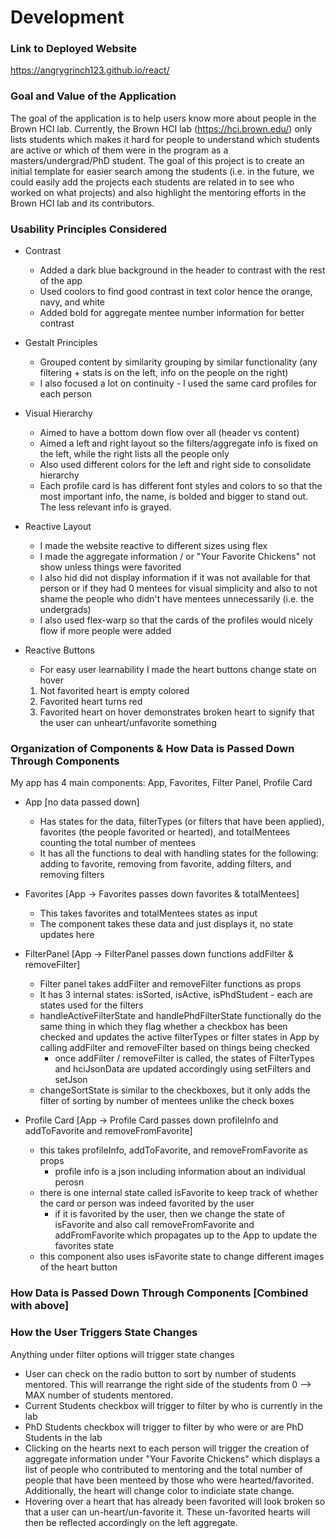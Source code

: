 # Development

### Link to Deployed Website
https://angrygrinch123.github.io/react/ 

### Goal and Value of the Application
The goal of the application is to help users know more about people in the Brown HCI lab. Currently, the Brown HCI lab (https://hci.brown.edu/) only lists students which makes it hard for people to understand which students are active or which of them were in the program as a masters/undergrad/PhD student. The goal of this project is to create an initial template for easier search among the students (i.e.  in the future, we could easily add the projects each students are related in to see who worked on what projects) and also highlight the mentoring efforts in the Brown HCI lab and its contributors. 

### Usability Principles Considered
* Contrast 
  - Added a dark blue background in the header to contrast with the rest of the app 
  - Used coolors to find good contrast in text color hence the orange, navy, and white 
  - Added bold for aggregate mentee number information for better contrast

* Gestalt Principles 
  - Grouped content by similarity  grouping by similar functionality (any filtering + stats is on the left, info on the people on the right) 
  - I also focused a lot on continuity - I used the same card profiles for each person 

* Visual Hierarchy 
  - Aimed to have a bottom down flow over all (header vs content) 
  - Aimed a left and right layout so the filters/aggregate info is fixed on the left, while the right lists all the people only 
  - Also used different colors for the left and right side to consolidate hierarchy 
  - Each profile card is has different font styles and colors to so that the most important info, the name, is bolded and bigger to stand out. The less relevant info is grayed. 

* Reactive Layout
  - I made the website reactive to different sizes using flex 
  - I made the aggregate information / or "Your Favorite Chickens" not show unless things were favorited  
  - I also hid did not display information if it was not available for that person or if they had 0 mentees for visual simplicity and also to not shame the people who didn't have mentees unnecessarily (i.e. the undergrads) 
  - I also used flex-warp so that the cards of the profiles would nicely flow if  more people were added

* Reactive Buttons 
  - For easy user learnability I made the heart buttons change state on hover
  1. Not favorited heart is empty colored 
  2. Favorited heart turns red 
  3. Favorited heart on hover demonstrates broken heart to signify that the user can unheart/unfavorite something 

### Organization of Components & How Data is Passed Down Through Components
My app has 4 main components: App, Favorites, Filter Panel, Profile Card 
- App [no data passed down]
  - Has states for the data, filterTypes (or filters that have been applied), favorites (the people favorited or hearted), and totalMentees counting the total number of mentees 
  - It has all the functions to deal with handling states for the following: adding to favorite, removing from favorite, adding filters, and removing filters 
 
- Favorites [App -> Favorites passes down favorites & totalMentees]
  - This takes favorites and totalMentees states as input 
  - The component takes these data and just displays it, no state updates here
  
- FilterPanel [App -> FilterPanel passes down functions addFilter & removeFilter]
  - Filter panel takes addFilter and removeFilter functions as props 
  - It has 3 internal states: isSorted, isActive, isPhdStudent - each are states used for the filters 
  - handleActiveFilterState and handlePhdFilterState functionally do the same thing in which they flag whether a checkbox has been checked and updates the active filterTypes or filter states in App by calling addFilter and removeFilter based on things being checked 
      - once addFilter / removeFilter is called, the states of FilterTypes and hciJsonData are updated accordingly using setFilters and setJson
  - changeSortState is similar to the checkboxes, but it only adds the filter of sorting by number of mentees unlike the check boxes 
  
- Profile Card [App -> Profile Card passes down profileInfo and addToFavorite and removeFromFavorite]
  - this takes profileInfo, addToFavorite, and removeFromFavorite as props 
     - profile info is a json including information about an individual perosn 
  - there is one internal state called isFavorite to keep track of whether the card or person was indeed favorited by the user 
     - if it is favorited by the user, then we change the state of isFavorite and also call removeFromFavorite and addFromFavorite which 
     propagates up to the App to update the favorites state 
  - this component also uses isFavorite state to change different images of the heart button 

###  How Data is Passed Down Through Components [Combined with above] 

### How the User Triggers State Changes
Anything under filter options will trigger state changes
- User can check on the radio button to sort by number of students mentored. This will rearrange the right side of the students from 0 --> MAX number of students mentored. 
- Current Students checkbox will trigger to filter by who is currently in the lab 
- PhD Students checkbox will trigger to filter by who were or are PhD Students in the lab  
- Clicking on the hearts next to each person will trigger the creation of aggregate information under "Your Favorite Chickens" which displays a list of people who contributed to mentoring and the total number of people that have been menteed by those who were hearted/favorited. Additionally, the heart will change color to indiciate state change.
- Hovering over a heart that has already been favorited will look broken so that a user can un-heart/un-favorite it. These un-favorited hearts will then be reflected accordingly on the left aggregate. 

